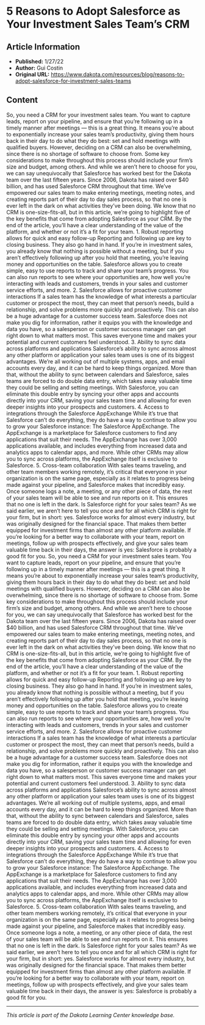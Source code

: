 # 5 Reasons to Adopt Salesforce as Your Investment Sales Team’s CRM

## Article Information
- **Published:** 1/27/22
- **Author:** Gui Costin
- **Original URL:** https://www.dakota.com/resources/blog/reasons-to-adopt-salesforce-for-investment-sales-teams

## Content

So, you need a CRM for your investment sales team. You want to capture leads, report on your pipeline, and ensure that you’re following up in a timely manner after meetings — this is a great thing. It means you’re about to exponentially increase your sales team’s productivity, giving them hours back in their day to do what they do best: set and hold meetings with qualified buyers. However, deciding on a CRM can also be overwhelming, since there is no shortage of software to choose from. Some key considerations to make throughout this process should include your firm’s size and budget, among others. And while we aren’t here to choose for you, we can say unequivocally that Salesforce has worked best for the Dakota team over the last fifteen years. Since 2006, Dakota has raised over $40 billion, and has used Salesforce CRM throughout that time. We’ve empowered our sales team to make entering meetings, meeting notes, and creating reports part of their day to day sales process, so that no one is ever left in the dark on what activities they’ve been doing. We know that no CRM is one-size-fits-all, but in this article, we’re going to highlight five of the key benefits that come from adopting Salesforce as your CRM. By the end of the article, you’ll have a clear understanding of the value of the platform, and whether or not it’s a fit for your team. 1. Robust reporting allows for quick and easy follow-up Reporting and following up are key to closing business. They also go hand in hand. If you’re in investment sales, you already know that nothing is possible without a meeting, but if you aren’t effectively following up after you hold that meeting, you’re leaving money and opportunities on the table. Salesforce allows you to create simple, easy to use reports to track and share your team’s progress. You can also run reports to see where your opportunities are, how well you’re interacting with leads and customers, trends in your sales and customer service efforts, and more. 2. Salesforce allows for proactive customer interactions If a sales team has the knowledge of what interests a particular customer or prospect the most, they can meet that person’s needs, build a relationship, and solve problems more quickly and proactively. This can also be a huge advantage for a customer success team. Salesforce does not make you dig for information, rather it equips you with the knowledge and data you have, so a salesperson or customer success manager can get right down to what matters most. This saves everyone time and makes your potential and current customers feel understood. 3. Ability to sync data across platforms and applications Salesforce’s ability to sync across almost any other platform or application your sales team uses is one of its biggest advantages. We’re all working out of multiple systems, apps, and email accounts every day, and it can be hard to keep things organized. More than that, without the ability to sync between calendars and Salesforce, sales teams are forced to do double data entry, which takes away valuable time they could be selling and setting meetings. With Salesforce, you can eliminate this double entry by syncing your other apps and accounts directly into your CRM, saving your sales team time and allowing for even deeper insights into your prospects and customers. 4. Access to integrations through the Salesforce AppExchange While it’s true that Salesforce can’t do everything, they do have a way to continue to allow you to grow your Salesforce instance: The Salesforce AppExchange. The AppExchange is a marketplace for Salesforce customers to find any applications that suit their needs. The AppExchange has over 3,000 applications available, and includes everything from increased data and analytics apps to calendar apps, and more. While other CRMs may allow you to sync across platforms, the AppExchange itself is exclusive to Salesforce. 5. Cross-team collaboration With sales teams traveling, and other team members working remotely, it’s critical that everyone in your organization is on the same page, especially as it relates to progress being made against your pipeline, and Salesforce makes that incredibly easy. Once someone logs a note, a meeting, or any other piece of data, the rest of your sales team will be able to see and run reports on it. This ensures that no one is left in the dark. Is Salesforce right for your sales team? As we said earlier, we aren’t here to tell you once and for all which CRM is right for your firm, but in short: yes. Salesforce works for almost every industry, but was originally designed for the financial space. That makes them better equipped for investment firms than almost any other platform available. If you’re looking for a better way to collaborate with your team, report on meetings, follow up with prospects effectively, and give your sales team valuable time back in their days, the answer is yes: Salesforce is probably a good fit for you. So, you need a CRM for your investment sales team. You want to capture leads, report on your pipeline, and ensure that you’re following up in a timely manner after meetings — this is a great thing. It means you’re about to exponentially increase your sales team’s productivity, giving them hours back in their day to do what they do best: set and hold meetings with qualified buyers. However, deciding on a CRM can also be overwhelming, since there is no shortage of software to choose from. Some key considerations to make throughout this process should include your firm’s size and budget, among others. And while we aren’t here to choose for you, we can say unequivocally that Salesforce has worked best for the Dakota team over the last fifteen years. Since 2006, Dakota has raised over $40 billion, and has used Salesforce CRM throughout that time. We’ve empowered our sales team to make entering meetings, meeting notes, and creating reports part of their day to day sales process, so that no one is ever left in the dark on what activities they’ve been doing. We know that no CRM is one-size-fits-all, but in this article, we’re going to highlight five of the key benefits that come from adopting Salesforce as your CRM. By the end of the article, you’ll have a clear understanding of the value of the platform, and whether or not it’s a fit for your team. 1. Robust reporting allows for quick and easy follow-up Reporting and following up are key to closing business. They also go hand in hand. If you’re in investment sales, you already know that nothing is possible without a meeting, but if you aren’t effectively following up after you hold that meeting, you’re leaving money and opportunities on the table. Salesforce allows you to create simple, easy to use reports to track and share your team’s progress. You can also run reports to see where your opportunities are, how well you’re interacting with leads and customers, trends in your sales and customer service efforts, and more. 2. Salesforce allows for proactive customer interactions If a sales team has the knowledge of what interests a particular customer or prospect the most, they can meet that person’s needs, build a relationship, and solve problems more quickly and proactively. This can also be a huge advantage for a customer success team. Salesforce does not make you dig for information, rather it equips you with the knowledge and data you have, so a salesperson or customer success manager can get right down to what matters most. This saves everyone time and makes your potential and current customers feel understood. 3. Ability to sync data across platforms and applications Salesforce’s ability to sync across almost any other platform or application your sales team uses is one of its biggest advantages. We’re all working out of multiple systems, apps, and email accounts every day, and it can be hard to keep things organized. More than that, without the ability to sync between calendars and Salesforce, sales teams are forced to do double data entry, which takes away valuable time they could be selling and setting meetings. With Salesforce, you can eliminate this double entry by syncing your other apps and accounts directly into your CRM, saving your sales team time and allowing for even deeper insights into your prospects and customers. 4. Access to integrations through the Salesforce AppExchange While it’s true that Salesforce can’t do everything, they do have a way to continue to allow you to grow your Salesforce instance: The Salesforce AppExchange. The AppExchange is a marketplace for Salesforce customers to find any applications that suit their needs. The AppExchange has over 3,000 applications available, and includes everything from increased data and analytics apps to calendar apps, and more. While other CRMs may allow you to sync across platforms, the AppExchange itself is exclusive to Salesforce. 5. Cross-team collaboration With sales teams traveling, and other team members working remotely, it’s critical that everyone in your organization is on the same page, especially as it relates to progress being made against your pipeline, and Salesforce makes that incredibly easy. Once someone logs a note, a meeting, or any other piece of data, the rest of your sales team will be able to see and run reports on it. This ensures that no one is left in the dark. Is Salesforce right for your sales team? As we said earlier, we aren’t here to tell you once and for all which CRM is right for your firm, but in short: yes. Salesforce works for almost every industry, but was originally designed for the financial space. That makes them better equipped for investment firms than almost any other platform available. If you’re looking for a better way to collaborate with your team, report on meetings, follow up with prospects effectively, and give your sales team valuable time back in their days, the answer is yes: Salesforce is probably a good fit for you.

---

*This article is part of the Dakota Learning Center knowledge base.*
